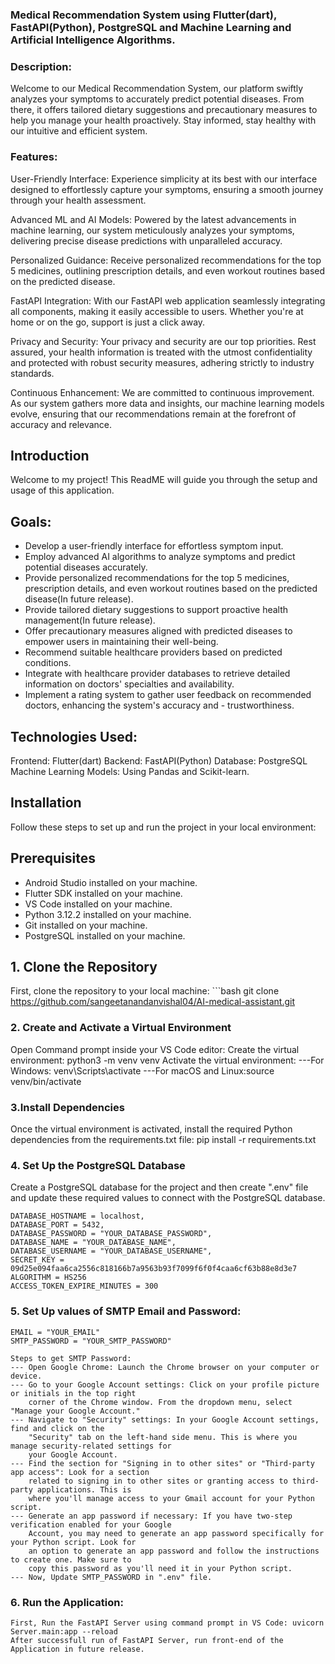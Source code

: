 ### Medical Recommendation System using Flutter(dart), FastAPI(Python), PostgreSQL and Machine Learning and Artificial Intelligence Algorithms.

### Description:
Welcome to our Medical Recommendation System, our platform swiftly analyzes your symptoms to accurately predict potential diseases. From there, it offers tailored dietary suggestions and precautionary measures to help you manage your health proactively. Stay informed, stay healthy with our intuitive and efficient system.

### Features:
User-Friendly Interface: Experience simplicity at its best with our interface designed to effortlessly capture your symptoms, ensuring a smooth journey through your health assessment.

Advanced ML and AI Models: Powered by the latest advancements in machine learning, our system meticulously analyzes your symptoms, delivering precise disease predictions with unparalleled accuracy.

Personalized Guidance: Receive personalized recommendations for the top 5 medicines, outlining prescription details, and even workout routines based on the predicted disease.

FastAPI Integration: With our FastAPI web application seamlessly integrating all components, making it easily accessible to users. Whether you're at home or on the go, support is just a click away.

Privacy and Security: Your privacy and security are our top priorities. Rest assured, your health information is treated with the utmost confidentiality and protected with robust security measures, adhering strictly to industry standards.

Continuous Enhancement: We are committed to continuous improvement. As our system gathers more data and insights, our machine learning models evolve, ensuring that our recommendations remain at the forefront of accuracy and relevance.

## Introduction
Welcome to my project! This ReadME will guide you through the setup and usage of this application. 

## Goals:
- Develop a user-friendly interface for effortless symptom input.
- Employ advanced AI algorithms to analyze symptoms and predict potential diseases accurately.
- Provide personalized recommendations for the top 5 medicines, prescription details, and even workout routines based on the predicted disease(In future release).
- Provide tailored dietary suggestions to support proactive health management(In future release).
- Offer precautionary measures aligned with predicted diseases to empower users in maintaining their well-being.
- Recommend suitable healthcare providers based on predicted conditions.
- Integrate with healthcare provider databases to retrieve detailed information on doctors' specialties and  availability.
- Implement a rating system to gather user feedback on recommended doctors, enhancing the system's accuracy and - trustworthiness.

## Technologies Used:
Frontend: Flutter(dart)
Backend: FastAPI(Python)
Database: PostgreSQL
Machine Learning Models: Using Pandas and Scikit-learn.

## Installation
Follow these steps to set up and run the project in your local environment:

## Prerequisites
- Android Studio installed on your machine.
- Flutter SDK installed on your machine.
- VS Code installed on your machine.
- Python 3.12.2 installed on your machine.
- Git installed on your machine.
- PostgreSQL installed on your machine.

## 1. Clone the Repository
First, clone the repository to your local machine:
    ```bash
    git clone https://github.com/sangeetanandanvishal04/AI-medical-assistant.git

### 2. Create and Activate a Virtual Environment
Open Command prompt inside your VS Code editor:
Create the virtual environment: python3 -m venv venv
Activate the virtual environment: 
    ---For Windows: venv\Scripts\activate
    ---For macOS and Linux:source venv/bin/activate

### 3.Install Dependencies
Once the virtual environment is activated, install the required Python dependencies from 
the requirements.txt file:  pip install -r requirements.txt

### 4. Set Up the PostgreSQL Database
Create a PostgreSQL database for the project and then create ".env" file and update these 
required values to connect with the PostgreSQL database.

    DATABASE_HOSTNAME = localhost,
    DATABASE_PORT = 5432,
    DATABASE_PASSWORD = "YOUR_DATABASE_PASSWORD",
    DATABASE_NAME = "YOUR_DATABASE_NAME",
    DATABASE_USERNAME = "YOUR_DATABASE_USERNAME",
    SECRET_KEY = 09d25e094faa6ca2556c818166b7a9563b93f7099f6f0f4caa6cf63b88e8d3e7
    ALGORITHM = HS256
    ACCESS_TOKEN_EXPIRE_MINUTES = 300

### 5. Set Up values of SMTP Email and Password:
    EMAIL = "YOUR_EMAIL"
    SMTP_PASSWORD = "YOUR_SMTP_PASSWORD"

    Steps to get SMTP Password:
    --- Open Google Chrome: Launch the Chrome browser on your computer or device.
    --- Go to your Google Account settings: Click on your profile picture or initials in the top right 
        corner of the Chrome window. From the dropdown menu, select "Manage your Google Account."
    --- Navigate to "Security" settings: In your Google Account settings, find and click on the 
        "Security" tab on the left-hand side menu. This is where you manage security-related settings for 
        your Google Account.
    --- Find the section for "Signing in to other sites" or "Third-party app access": Look for a section 
        related to signing in to other sites or granting access to third-party applications. This is 
        where you'll manage access to your Gmail account for your Python script.
    --- Generate an app password if necessary: If you have two-step verification enabled for your Google 
        Account, you may need to generate an app password specifically for your Python script. Look for 
        an option to generate an app password and follow the instructions to create one. Make sure to 
        copy this password as you'll need it in your Python script.
    --- Now, Update SMTP_PASSWORD in ".env" file.

### 6. Run the Application:
    First, Run the FastAPI Server using command prompt in VS Code: uvicorn Server.main:app --reload
    After successfull run of FastAPI Server, run front-end of the Application in future release.
